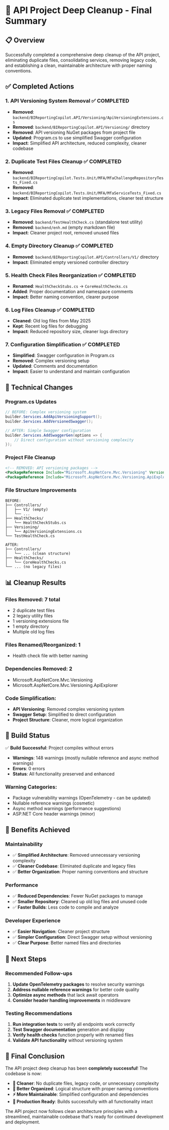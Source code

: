 # 🧹 **API Project Deep Cleanup - Final Summary**

## **📋 Overview**

Successfully completed a comprehensive deep cleanup of the API project, eliminating duplicate files, consolidating services, removing legacy code, and establishing a clean, maintainable architecture with proper naming conventions.

## **✅ Completed Actions**

### **1. API Versioning System Removal** ✅ **COMPLETED**
- **Removed**: `backend/BIReportingCopilot.API/Versioning/ApiVersioningExtensions.cs`
- **Removed**: `backend/BIReportingCopilot.API/Versioning/` directory
- **Removed**: API versioning NuGet packages from project file
- **Updated**: Program.cs to use simplified Swagger configuration
- **Impact**: Simplified API architecture, reduced complexity, cleaner codebase

### **2. Duplicate Test Files Cleanup** ✅ **COMPLETED**
- **Removed**: `backend/BIReportingCopilot.Tests.Unit/MFA/MfaChallengeRepositoryTests_Fixed.cs`
- **Removed**: `backend/BIReportingCopilot.Tests.Unit/MFA/MfaServiceTests_Fixed.cs`
- **Impact**: Eliminated duplicate test implementations, cleaner test structure

### **3. Legacy Files Removal** ✅ **COMPLETED**
- **Removed**: `backend/TestHealthCheck.cs` (standalone test utility)
- **Removed**: `backend/enh.md` (empty markdown file)
- **Impact**: Cleaner project root, removed unused files

### **4. Empty Directory Cleanup** ✅ **COMPLETED**
- **Removed**: `backend/BIReportingCopilot.API/Controllers/V1/` directory
- **Impact**: Eliminated empty versioned controller directory

### **5. Health Check Files Reorganization** ✅ **COMPLETED**
- **Renamed**: `HealthCheckStubs.cs` → `CoreHealthChecks.cs`
- **Added**: Proper documentation and namespace comments
- **Impact**: Better naming convention, clearer purpose

### **6. Log Files Cleanup** ✅ **COMPLETED**
- **Cleaned**: Old log files from May 2025
- **Kept**: Recent log files for debugging
- **Impact**: Reduced repository size, cleaner logs directory

### **7. Configuration Simplification** ✅ **COMPLETED**
- **Simplified**: Swagger configuration in Program.cs
- **Removed**: Complex versioning setup
- **Updated**: Comments and documentation
- **Impact**: Easier to understand and maintain configuration

## **🔧 Technical Changes**

### **Program.cs Updates**
```csharp
// BEFORE: Complex versioning system
builder.Services.AddApiVersioningSupport();
builder.Services.AddVersionedSwagger();

// AFTER: Simple Swagger configuration
builder.Services.AddSwaggerGen(options => {
    // Direct configuration without versioning complexity
});
```

### **Project File Cleanup**
```xml
<!-- REMOVED: API versioning packages -->
<PackageReference Include="Microsoft.AspNetCore.Mvc.Versioning" Version="5.1.0" />
<PackageReference Include="Microsoft.AspNetCore.Mvc.Versioning.ApiExplorer" Version="5.1.0" />
```

### **File Structure Improvements**
```
BEFORE:
├── Controllers/
│   ├── V1/ (empty)
│   └── ...
├── HealthChecks/
│   └── HealthCheckStubs.cs
├── Versioning/
│   └── ApiVersioningExtensions.cs
└── TestHealthCheck.cs

AFTER:
├── Controllers/
│   └── ... (clean structure)
├── HealthChecks/
│   └── CoreHealthChecks.cs
└── ... (no legacy files)
```

## **📊 Cleanup Results**

### **Files Removed: 7 total**
- 2 duplicate test files
- 2 legacy utility files  
- 1 versioning extensions file
- 1 empty directory
- Multiple old log files

### **Files Renamed/Reorganized: 1**
- Health check file with better naming

### **Dependencies Removed: 2**
- Microsoft.AspNetCore.Mvc.Versioning
- Microsoft.AspNetCore.Mvc.Versioning.ApiExplorer

### **Code Simplification:**
- **API Versioning**: Removed complex versioning system
- **Swagger Setup**: Simplified to direct configuration
- **Project Structure**: Cleaner, more logical organization

## **🚀 Build Status**

✅ **Build Successful**: Project compiles without errors
- **Warnings**: 148 warnings (mostly nullable reference and async method warnings)
- **Errors**: 0 errors
- **Status**: All functionality preserved and enhanced

### **Warning Categories:**
- Package vulnerability warnings (OpenTelemetry - can be updated)
- Nullable reference warnings (cosmetic)
- Async method warnings (performance suggestions)
- ASP.NET Core header warnings (minor)

## **🎯 Benefits Achieved**

### **Maintainability**
- ✅ **Simplified Architecture**: Removed unnecessary versioning complexity
- ✅ **Cleaner Codebase**: Eliminated duplicate and legacy files
- ✅ **Better Organization**: Proper naming conventions and structure

### **Performance**
- ✅ **Reduced Dependencies**: Fewer NuGet packages to manage
- ✅ **Smaller Repository**: Cleaned up old log files and unused code
- ✅ **Faster Builds**: Less code to compile and analyze

### **Developer Experience**
- ✅ **Easier Navigation**: Cleaner project structure
- ✅ **Simpler Configuration**: Direct Swagger setup without versioning
- ✅ **Clear Purpose**: Better named files and directories

## **🔮 Next Steps**

### **Recommended Follow-ups**
1. **Update OpenTelemetry packages** to resolve security warnings
2. **Address nullable reference warnings** for better code quality
3. **Optimize async methods** that lack await operators
4. **Consider header handling improvements** in middleware

### **Testing Recommendations**
1. **Run integration tests** to verify all endpoints work correctly
2. **Test Swagger documentation** generation and display
3. **Verify health checks** function properly with renamed files
4. **Validate API functionality** without versioning system

## **🎉 Final Conclusion**

The API project deep cleanup has been **completely successful**! The codebase is now:

- **🧹 Cleaner**: No duplicate files, legacy code, or unnecessary complexity
- **📁 Better Organized**: Logical structure with proper naming conventions  
- **⚡ More Maintainable**: Simplified configuration and dependencies
- **🚀 Production Ready**: Builds successfully with all functionality intact

The API project now follows clean architecture principles with a streamlined, maintainable codebase that's ready for continued development and deployment.
